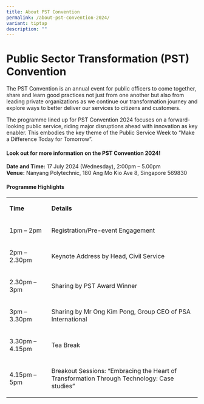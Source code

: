 ```yaml
---
title: About PST Convention
permalink: /about-pst-convention-2024/
variant: tiptap
description: ""
---
```

<h1>Public Sector Transformation (PST) Convention</h1>
<p>The PST Convention is an annual event for public officers to come together,
share and learn good practices not just from one another but also from
leading private organizations as we continue our transformation journey
and explore ways to better deliver our services to citizens and customers.&nbsp;&nbsp;</p>
<p>The programme lined up for PST Convention 2024 focuses on a forward-looking
public service, riding major disruptions ahead with innovation as key enabler.
This embodies the key theme of the Public Service Week to “Make a Difference
Today for Tomorrow”.&nbsp;&nbsp;&nbsp;&nbsp;</p>
<h4><strong>Look out for more information on the PST Convention 2024!</strong></h4>
<p></p>
<p><strong>Date and Time:</strong>&nbsp;17 July 2024 (Wednesday), 2:00pm
– 5.00pm
<br><strong>Venue:</strong>&nbsp;Nanyang Polytechnic, 180 Ang Mo Kio Ave 8,
Singapore 569830</p>
<h4>Programme Highlights</h4>
<table>
<tbody>
<tr>
<td rowspan="1" colspan="1">
<p><strong>Time</strong>&nbsp;</p>
</td>
<td rowspan="1" colspan="1">
<p><strong>Details</strong>&nbsp;</p>
</td>
</tr>
<tr>
<td rowspan="1" colspan="1">
<p>1pm – 2pm&nbsp;&nbsp;</p>
</td>
<td rowspan="1" colspan="1">
<p>Registration/Pre-event Engagement&nbsp;</p>
</td>
</tr>
<tr>
<td rowspan="1" colspan="1">
<p>2pm – 2.30pm&nbsp;</p>
</td>
<td rowspan="1" colspan="1">
<p>Keynote Address by Head, Civil Service&nbsp;</p>
</td>
</tr>
<tr>
<td rowspan="1" colspan="1">
<p>2.30pm – 3pm&nbsp;&nbsp;</p>
</td>
<td rowspan="1" colspan="1">
<p>Sharing by PST Award Winner&nbsp;&nbsp;</p>
</td>
</tr>
<tr>
<td rowspan="1" colspan="1">
<p>3pm – 3.30pm&nbsp;</p>
</td>
<td rowspan="1" colspan="1">
<p>Sharing by Mr Ong Kim Pong, Group CEO of PSA International&nbsp;</p>
</td>
</tr>
<tr>
<td rowspan="1" colspan="1">
<p>3.30pm – 4.15pm&nbsp;</p>
</td>
<td rowspan="1" colspan="1">
<p>Tea Break&nbsp;</p>
</td>
</tr>
<tr>
<td rowspan="1" colspan="1">
<p>4.15pm – 5pm&nbsp;</p>
</td>
<td rowspan="1" colspan="1">
<p>Breakout Sessions: “Embracing the Heart of Transformation Through Technology:
Case studies”&nbsp;</p>
</td>
</tr>
</tbody>
</table>
<p></p>